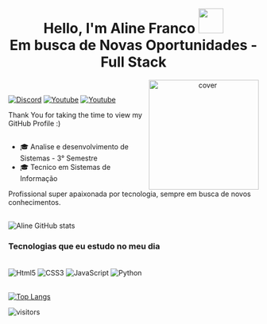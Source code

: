 <h1 align='center'> Hello, I'm Aline Franco <img src = "https://raw.githubusercontent.com/MartinHeinz/MartinHeinz/master/wave.gif" width = 50px> <br /> 
Em busca de Novas Oportunidades - Full Stack </h1>
 <div>
 
 <div align="center">
<img width="221px" height = "221px" align="right"  src="https://octodex.github.com/images/femalecodertocat.png" alt="cover" />
</div></br>
 
 <p align='center'>

[![Discord](https://img.shields.io/badge/Discord-7289DA?style=for-the-badge&logo=discord&logoColor=white)](https://discord.gg/KS4mNH8s9y)
[![Youtube](https://img.shields.io/badge/YouTube-FF0000?style=for-the-badge&logo=youtube&logoColor=white)](https://www.youtube.com/c/DevAprendiz)
[![Youtube](https://img.shields.io/badge/LinkedIn-0077B5?style=for-the-badge&logo=linkedin&logoColor=white)](hhttps://www.linkedin.com/in/alinefranco1/)



</p>
 
 Thank You for taking the time to view my GitHub Profile :) 
 

 ##

<ul>
  <li>🎓 Analise e desenvolvimento de Sistemas - 3° Semestre</li>
  <li>🎓 Tecnico em Sistemas de Informação </li>
</ul>
Profissional super apaixonada por tecnologia, sempre em busca de novos conhecimentos.

 ##

 ![Aline GitHub stats](https://github-readme-stats.vercel.app/api?username=Ninneee12&show_icons=true&theme=radical)


### Tecnologias que eu estudo no meu dia

<div style="display: inline_block"><br/>
    <img align="center" alt="Html5"src="https://img.shields.io/badge/HTML5-E34F26?style=for-the-badge&logo=html5&logoColor=white"/>
    <img align="center" alt="CSS3"src="https://img.shields.io/badge/CSS3-1572B6?style=for-the-badge&logo=css3&logoColor=white"/>
    <img align="center" alt="JavaScript"src="https://img.shields.io/badge/JavaScript-F7DF1E?style=for-the-badge&logo=javascript&logoColor=black"/>
    <img align="center" alt="Python"src="https://img.shields.io/badge/Python-14354C?style=for-the-badge&logo=python&logoColor=white"/>

</div></br>


[![Top Langs](https://github-readme-stats.vercel.app/api/top-langs/?username=Ninneee12&layout=compact)](https://github.com/anuraghazra/github-readme-stats)

 ![visitors](https://visitor-badge.glitch.me/badge?page_id=Ninneee12.Ninneee12)
